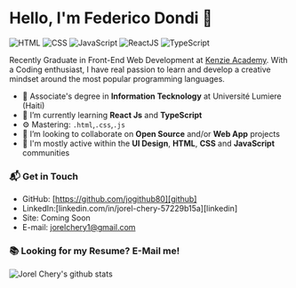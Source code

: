 
# Hello, I'm Federico Dondi 👋

![HTML](https://img.shields.io/badge/HTML-Intermediate-orange)
![CSS](https://img.shields.io/badge/CSS-Intermediate-blue)
![JavaScript](https://img.shields.io/badge/JavaScript-Intermediate-yellow)
![ReactJS](https://img.shields.io/badge/ReactJS-Beginner-orange)
![TypeScript](https://img.shields.io/badge/TypeScript-Beginner-lightgrey)

Recently Graduate in Front-End Web Development at [Kenzie Academy](https://www.kenzie.academy/). With a Coding enthusiast, I have real passion to learn and develop a creative mindset around the most popular programming languages.

- 🔭 Associate's degree in **Information Tecknology** at Université Lumiere (Haiti)
- 🌱 I’m currently learning **React Js** and **TypeScript**
- ⚙️ Mastering: `.html`,`.css`,`.js`
- 👯 I’m looking to collaborate on **Open Source** and/or **Web App** projects
- 💬 I'm mostly active within the **UI Design**, **HTML**, **CSS** and **JavaScript** communities

### 📬 Get in Touch

- GitHub: [https://github.com/jogithub80][github]
- LinkedIn:[linkedin.com/in/jorel-chery-57229b15a][linkedin]
- Site: Coming Soon
- E-mail: jorelchery1@gmail.com

### 📚 Looking for my Resume? E-Mail me!

![Jorel Chery's github stats](https://github-readme-stats.vercel.app/api?username=jogithub80&show_icons=true&hide_border=true)


<!--
**jogithub80/jogithub80** is a ✨ _special_ ✨ repository because its `README.md` (this file) appears on your GitHub profile.

Here are some ideas to get you started:

- 🔭 I’m currently working on ...
- 🌱 I’m currently learning ...
- 👯 I’m looking to collaborate on ...
- 🤔 I’m looking for help with ...
- 💬 Ask me about ...
- 📫 How to reach me: ...
- 😄 Pronouns: ...
- ⚡ Fun fact: ...
-->
